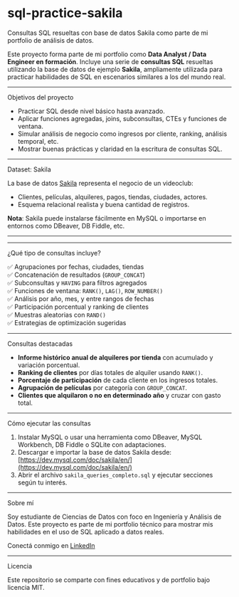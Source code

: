# sql-practice-sakila
Consultas SQL resueltas con base de datos Sakila como parte de mi portfolio de análisis de datos.

Este proyecto forma parte de mi portfolio como **Data Analyst / Data Engineer en formación**. Incluye una serie de **consultas SQL** resueltas utilizando la base de datos de ejemplo **Sakila**, ampliamente utilizada para practicar habilidades de SQL en escenarios similares a los del mundo real.

---

Objetivos del proyecto

- Practicar SQL desde nivel básico hasta avanzado.
- Aplicar funciones agregadas, joins, subconsultas, CTEs y funciones de ventana.
- Simular análisis de negocio como ingresos por cliente, ranking, análisis temporal, etc.
- Mostrar buenas prácticas y claridad en la escritura de consultas SQL.

---

Dataset: Sakila

La base de datos [Sakila](https://dev.mysql.com/doc/sakila/en/) representa el negocio de un videoclub:
- Clientes, películas, alquileres, pagos, tiendas, ciudades, actores.
- Esquema relacional realista y buena cantidad de registros.

**Nota**: Sakila puede instalarse fácilmente en MySQL o importarse en entornos como DBeaver, DB Fiddle, etc.

---

---

¿Qué tipo de consultas incluye?

✅ Agrupaciones por fechas, ciudades, tiendas  
✅ Concatenación de resultados (`GROUP_CONCAT`)  
✅ Subconsultas y `HAVING` para filtros agregados  
✅ Funciones de ventana: `RANK()`, `LAG()`, `ROW_NUMBER()`  
✅ Análisis por año, mes, y entre rangos de fechas  
✅ Participación porcentual y ranking de clientes  
✅ Muestras aleatorias con `RAND()`  
✅ Estrategias de optimización sugeridas

---

Consultas destacadas

- **Informe histórico anual de alquileres por tienda** con acumulado y variación porcentual.
- **Ranking de clientes** por días totales de alquiler usando `RANK()`.
- **Porcentaje de participación** de cada cliente en los ingresos totales.
- **Agrupación de películas** por categoría con `GROUP_CONCAT`.
- **Clientes que alquilaron o no en determinado año** y cruzar con gasto total.

---
 Cómo ejecutar las consultas

1. Instalar MySQL o usar una herramienta como DBeaver, MySQL Workbench, DB Fiddle o SQLite con adaptaciones.
2. Descargar e importar la base de datos Sakila desde:
   [https://dev.mysql.com/doc/sakila/en/](https://dev.mysql.com/doc/sakila/en/)
3. Abrir el archivo `sakila_queries_completo.sql` y ejecutar secciones según tu interés.

---

Sobre mí

Soy estudiante de Ciencias de Datos con foco en Ingeniería y Análisis de Datos. Este proyecto es parte de mi portfolio técnico para mostrar mis habilidades en el uso de SQL aplicado a datos reales.

Conectá conmigo en [LinkedIn](https://www.linkedin.com/in/salasj/)

---

Licencia

Este repositorio se comparte con fines educativos y de portfolio bajo licencia MIT.

